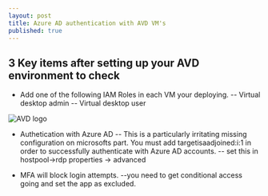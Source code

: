 ```yaml
---
layout: post
title: Azure AD authentication with AVD VM's
published: true
---
```



## 3 Key items after setting up your AVD environment to check


- Add one of the following IAM Roles in each VM your deploying.
-- Virtual desktop admin
-- Virtual desktop user

![AVD logo]({{site.baseurl}}/_posts/AVDImg.png)


- Authetication with Azure AD
-- This is a particularly irritating missing configuration on microsofts part.  You must add targetisaadjoined:i:1 in order to successfully authenticate with Azure AD accounts.
-- set this in hostpool->rdp properties -> advanced


- MFA will block login attempts.
--you need to get conditional access going and set the app as excluded.
